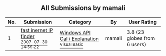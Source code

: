 ﻿<div align="center">

## All Submissions by mamali

</div>

No.  | Submission | Category | By   | User Rating
---- | ---------- | -------- | ---- | -----------
1 | [fast inernet IP finder<br /><sup>2007-07-30 14:59:22</sup>](https://github.com/Planet-Source-Code/mamali-fast-inernet-ip-finder__1-69079) | [Windows API Call/ Explanation<br /><sup>Visual Basic</sup>](../ByCategory/windows-api-call-explanation__1-39.md) | mamali | 3.8 (23 globes from 6 users)
